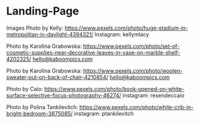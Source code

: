 # Landing-Page

Images
Photo by Kelly: https://www.pexels.com/photo/huge-stadium-in-metropolitan-in-daylight-4394321/
Instagram: kellymlacy

Photo by Karolina Grabowska: https://www.pexels.com/photo/set-of-cosmetic-supplies-near-decorative-leaves-in-vase-on-marble-shelf-4202325/
hello@kaboompics.com

Photo by Karolina Grabowska: https://www.pexels.com/photo/woolen-sweater-put-on-back-of-chair-4210854/
hello@kaboompics.com

Photo by Caio: https://www.pexels.com/photo/book-opened-on-white-surface-selective-focus-photography-46274/
instagram: resendeccaio

Photo by Polina Tankilevitch: https://www.pexels.com/photo/white-crib-in-bright-bedroom-3875085/
instagram: ptankilevitch


